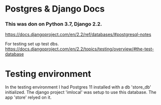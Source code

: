 
# Postgres & Django Docs

### This was don on Python 3.7, Django 2.2.

https://docs.djangoproject.com/en/2.2/ref/databases/#postgresql-notes

For testing set up test dbs.
https://docs.djangoproject.com/en/2.2/topics/testing/overview/#the-test-database

# Testing environment 
In the testing environment I had Postgres 11 installed with a db 'store_db' initialized.
The django project 'imlocal' was setup to use this database. The app 'store' relyed on it.
